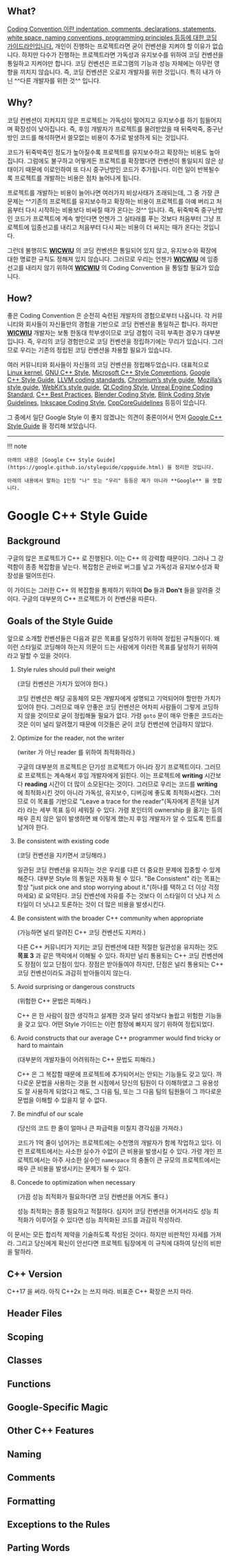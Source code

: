 ## What?

[Coding Convention 이란 indentation, comments, declarations, statements, white space, naming conventions, programming principles 등등에 대한 코딩 가이드라인입니다.](https://en.wikipedia.org/wiki/Coding_conventions) 개인이 진행하는 프로젝트라면 굳이 컨벤션을 지켜야 할 이유가 없습니다. 하지만 다수가 진행하는 프로젝트라면 가독성과 유지보수를 위하여 코딩 컨벤션을 통일하고 지켜야만 합니다. 코딩 컨벤션은 프로그램의 기능과 성능 자체에는 아무런 영향을 끼치지 않습니다. 즉, 코딩 컨벤션은 오로지 개발자를 위한 것입니다. 특히 내가 아닌 ^^다른 개발자를 위한 것^^ 입니다.

## Why?

코딩 컨벤션이 지켜지지 않은 프로젝트는 가독성이 떨어지고 유지보수를 하기 힘들어지며 확장성이 낮아집니다. 즉, 후임 개발자가 프로젝트를 물려받았을 때 뒤죽박죽, 중구난방인 코드를 해석하면서 쓸모없는 비용이 추가로 발생하게 되는 것입니다. 

코드가 뒤죽박죽인 정도가 높아질수록 프로젝트를 유지보수하고 확장하는 비용도 높아집니다. 그럼에도 불구하고 어떻게든 프로젝트를 확장했다면 컨벤션이 통일되지 않은 상태이기 때문에 이로인하여 또 다시 중구난방인 코드가 추가됩니다. 이런 일이 반복될수록 프로젝트를 개발하는 비용은 점차 늘어나게 됩니다.

프로젝트를 개발하는 비용이 늘어나면 여러가지 비상사태가 초래되는데, 그 중 가장 큰 문제는 ^^기존의 프로젝트를 유지보수하고 확장하는 비용이 프로젝트를 아예 버리고 처음부터 다시 시작하는 비용보다 비싸질 때가 온다는 것^^ 입니다. 즉, 뒤죽박죽 중구난방인 코드가 프로젝트에 계속 쌓인다면 언젠가 그 실타래를 푸는 것보다 처음부터 그냥 프로젝트에 임종선고를 내리고 처음부터 다시 짜는 비용이 더 싸지는 때가 온다는 것입니다.

그런데 불행히도 [**WICWIU**](https://github.com/WICWIU/WICWIU) 의 코딩 컨벤션은 통일되어 있지 않고, 유지보수와 확장에 대한 명료한 규칙도 정해져 있지 않습니다. 그러므로 우리는 언젠가 [**WICWIU**](https://github.com/WICWIU/WICWIU) 에 임종 선고를 내리지 않기 위하여 [**WICWIU**](https://github.com/WICWIU/WICWIU) 의 Coding Convention 을 통일할 필요가 있습니다.

## How? 

좋은 Coding Convention 은 순전히 숙련된 개발자의 경험으로부터 나옵니다. 각 커뮤니티와 회사들이 자신들만의 경험을 기반으로 코딩 컨벤션을 통일하곤 합니다. 하지만 [**WICWIU**](https://github.com/WICWIU/WICWIU) 개발자는 보통 한동대 학부생이므로 코딩 경험이 극히 부족한 경우가 대부분입니다. 즉, 우리의 코딩 경험만으로 코딩 컨벤션을 정립하기에는 무리가 있습니다. 그러므로 우리는 기존의 정립된 코딩 컨벤션을 차용할 필요가 있습니다.

여러 커뮤니티와 회사들이 자신들의 코딩 컨벤션을 정립해두었습니다. 대표적으로 [Linux kernel](https://www.kernel.org/doc/html/v4.10/process/coding-style.html), [GNU C++ Style](https://gcc.gnu.org/wiki/CppConventions), [Microsoft C++ Style Conventions](https://docs.microsoft.com/en-us/windows/win32/stg/coding-style-conventions), [Google C++ Style Guide](https://google.github.io/styleguide/cppguide.html), [LLVM coding standards](http://llvm.org/docs/CodingStandards.html), [Chromium’s style guide](http://www.chromium.org/developers/coding-style), [Mozilla’s style guide](https://developer.mozilla.org/en-US/docs/Developer_Guide/Coding_Style), [WebKit’s style guide](http://www.webkit.org/coding/coding-style.html), [Qt Coding Style](http://wiki.qt.io/Qt_Coding_Style),   [Unreal Engine Coding Standard](https://docs.unrealengine.com/latest/INT/Programming/Development/CodingStandard/), [C++ Best Practices](http://codergears.com/QACenter/index.php?qa=questions), [Blender Coding Style](http://wiki.blender.org/index.php/Dev:Doc/Code_Style), [Blink Coding Style Guidelines](http://www.chromium.org/blink/coding-style), [Inkscape Coding Style](https://inkscape.org/en/develop/coding-style/), [CppCoreGuidelines](https://github.com/isocpp/CppCoreGuidelines/blob/master/CppCoreGuidelines.md) 등등이 있습니다.

그 중에서 일단 Google Style 이 좋지 않겠냐는 의견이 중론이어서 먼저 [Google C++ Style Guide](https://google.github.io/styleguide/cppguide.html) 을 정리해 보았습니다.

---

!!! note

    아래의 내용은 [Google C++ Style Guide](https://google.github.io/styleguide/cppguide.html) 을 정리한 것입니다.

    아래의 내용에서 말하는 1인칭 "나" 또는 "우리" 등등은 제가 아니라 **Google** 을 뜻합니다.

# Google C++ Style Guide

## Background

구글의 많은 프로젝트가 C++ 로 진행된다. 이는 C++ 의 강력함 때문이다. 그러나 그 강력함이 종종 복잡함을 낳는다. 복잡함은 곧바로 버그를 낳고 가독성과 유지보수성과 확장성을 떨어뜨린다.

이 가이드는 그러한 C++ 의 복잡함을 통제하기 위하여 **Do** 들과 **Don't** 들을 알려줄 것이다. 구글의 대부분의 C++ 프로젝트가 이 컨벤션을 따른다.

## Goals of the Style Guide

앞으로 소개할 컨벤션들은 다음과 같은 목표를 달성하기 위하여 정립된 규칙들이다. 왜 이런 스타일로 코딩해야 하는지 의문이 드는 사람에게 이러한 목표를 달성하기 위하여 라고 말할 수 있을 것이다.

1. Style rules should pull their weight

    (코딩 컨벤션은 가치가 있어야 한다.)

    코딩 컨벤션은 해당 공동체의 모든 개발자에게 설명되고 기억되어야 할만한 가치가 있어야 한다. 그러므로 매우 안좋은 코딩 컨벤션은 어차피 사람들이 그렇게 코딩하지 않을 것이므로 굳이 정립해둘 필요가 없다. 가령 `goto` 문이 매우 안좋은 코드라는 것은 이미 널리 알려졌기 때문에 이것들은 굳이 코딩 컨벤션에 언급하지 않았다.

2. Optimize for the reader, not the writer

    (writer 가 아닌 reader 를 위하여 최적화하라.)

    구글의 대부분의 프로젝트은 단기성 프로젝트가 아니라 장기 프로젝트이다. 그러므로 프로젝트는 계속해서 후임 개발자에게 읽힌다. 이는 프로젝트에 **writing** 시간보다 **reading** 시간이 더 많이 소모된다는 것이다. 그러므로 우리는 코드를 **writing** 에 최적화시킨 것이 아니라 가독성, 유지보수, 디버깅에 좋도록 최적화시켰다. 그러므로 이 목표를 기반으로 "Leave a trace for the reader"(독자에게 흔적을 남겨라) 라는 세부 목표 등이 세워질 수 있다. 가령 포인터의 ownership 을 옮기는 등의 매우 흔치 않은 일이 발생하면 왜 이렇게 했는지 후임 개발자가 알 수 있도록 힌트를 남겨야 한다.

3. Be consistent with existing code

    (코딩 컨벤션을 지키면서 코딩해라.)

    일관된 코딩 컨벤션을 유지하는 것은 우리를 다른 더 중요한 문제에 집중할 수 있게 해준다. 대부분 Style 의 통일은 자동화 될 수 있다. "Be Consistent" 라는 목표는 항상 "just pick one and stop worrying about it."(하나를 택하고 더 이상 걱정마세요) 로 요약된다. 코딩 컨벤션에 자유를 주는 것보다 이 스타일이 더 낫냐 저 스타일이 더 낫냐고 토론하는 것이 더 많은 비용을 발생시킨다.

4. Be consistent with the broader C++ community when appropriate

    (가능하면 널리 알려진 C++ 코딩 컨벤션도 지켜라.)

    다른 C++ 커뮤니티가 지키는 코딩 컨벤션에 대한 적절한 일관성을 유지하는 것도 **목표 3** 과 같은 맥락에서 이해될 수 있다. 하지만 널리 통용되는 C++ 코딩 컨벤션에도 장점이 있고 단점이 있다. 장점은 받아들여야 하지만, 단점은 널리 통용되는 C++ 코딩 컨벤션이라도 과감히 받아들이지 않는다.

5. Avoid surprising or dangerous constructs

    (위험한 C++ 문법은 피해라.)

    C++ 은 한 사람이 잠깐 생각하고 설계한 것과 달리 생각보다 놀랍고 위험한 기능들을 갖고 있다. 어떤 Style 가이드는 이런 함정에 빠지지 않기 위하여 정립되었다.

6. Avoid constructs that our average C++ programmer would find tricky or hard to maintain

    (대부분의 개발자들이 어려워하는 C++ 문법도 피해라.)

    C++ 은 그 복잡함 때문에 프로젝트에 추가되어서는 안되는 기능들도 갖고 있다. 까다로운 문법을 사용하는 것을 현 시점에서 당신의 팀원이 다 이해하였고 그 유용성도 잘 사용하게 되었다고 해도, 그 다음 팀, 또는 그 다음 팀의 팀원들이 그 까다로운 문법을 이해할 수 있을지 알 수 없다. 

7. Be mindful of our scale

    (당신의 코드 한 줄이 얼마나 큰 파급력을 미칠지 경각심을 가져라.)

    코드가 1억 줄이 넘어가는 프로젝트에는 수천명의 개발자가 함께 작업하고 있다. 이런 프로젝트에서는 사소한 실수가 수없이 큰 비용을 발생시킬 수 있다. 가령 개인 프로젝트에서는 아주 사소한 실수인 `namespace` 의 충돌이 큰 규모의 프로젝트에서는 매우 큰 비용을 발생시키는 문제가 될 수 있다.

8. Concede to optimization when necessary

    (가끔 성능 최적화가 필요하다면 코딩 컨벤션을 어겨도 좋다.)

    성능 최적화는 종종 필요하고 적절하다. 심지어 코딩 컨벤션을 어겨서라도 성능 최적화가 이루어질 수 있다면 성능 최적화된 코드를 과감히 작성하라. 

이 문서는 모든 합리적 제약을 기술하도록 작성된 것이다. 하지만 비판적인 자세를 가져라. 그리고 당신에게 확신이 안선다면 프로젝트 팀장에게 이 규칙에 대하여 당신의 비판을 말하라.

## C++ Version

C++17 을 써라. 아직 C++2x 는 쓰지 마라. 비표준 C++ 확장은 쓰지 마라.

## Header Files

## Scoping

## Classes

## Functions

## Google-Specific Magic

## Other C++ Features

## Naming

## Comments

## Formatting

## Exceptions to the Rules

## Parting Words